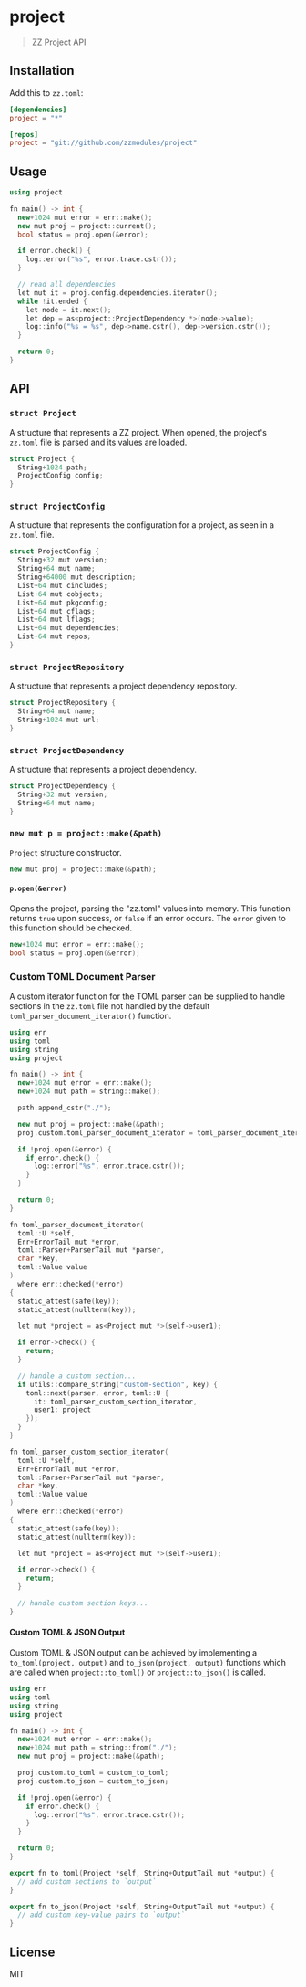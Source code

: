 project
=======

> ZZ Project API

## Installation

Add this to `zz.toml`:

```toml
[dependencies]
project = "*"

[repos]
project = "git://github.com/zzmodules/project"
```

## Usage

```c++
using project

fn main() -> int {
  new+1024 mut error = err::make();
  new mut proj = project::current();
  bool status = proj.open(&error);

  if error.check() {
    log::error("%s", error.trace.cstr());
  }

  // read all dependencies
  let mut it = proj.config.dependencies.iterator();
  while !it.ended {
    let node = it.next();
    let dep = as<project::ProjectDependency *>(node->value);
    log::info("%s = %s", dep->name.cstr(), dep->version.cstr());
  }

  return 0;
}
```

## API

### `struct Project`
A structure that represents a ZZ project. When opened, the project's `zz.toml`
file is parsed and its values are loaded.

```c++
struct Project {
  String+1024 path;
  ProjectConfig config;
}
```

### `struct ProjectConfig`

A structure that represents the configuration for a project, as seen in a `zz.toml` file.

```c++
struct ProjectConfig {
  String+32 mut version;
  String+64 mut name;
  String+64000 mut description;
  List+64 mut cincludes;
  List+64 mut cobjects;
  List+64 mut pkgconfig;
  List+64 mut cflags;
  List+64 mut lflags;
  List+64 mut dependencies;
  List+64 mut repos;
}
```

### `struct ProjectRepository`

A structure that represents a project dependency repository.

```c++
struct ProjectRepository {
  String+64 mut name;
  String+1024 mut url;
}
```

### `struct ProjectDependency`

A structure that represents a project dependency.

```c++
struct ProjectDependency {
  String+32 mut version;
  String+64 mut name;
}
```

### `new mut p = project::make(&path)`

`Project` structure constructor.

```c++
new mut proj = project::make(&path);
```

#### `p.open(&error)`

Opens the project, parsing the "zz.toml" values into memory. This function
returns `true` upon success, or `false` if an error occurs. The `error` given
to this function should be checked.

```c++
new+1024 mut error = err::make();
bool status = proj.open(&error);
```

### Custom TOML Document Parser

A custom iterator function for the TOML parser can be supplied to handle
sections in the `zz.toml` file not handled by the default
`toml_parser_document_iterator()` function.

```c++
using err
using toml
using string
using project

fn main() -> int {
  new+1024 mut error = err::make();
  new+1024 mut path = string::make();

  path.append_cstr("./");

  new mut proj = project::make(&path);
  proj.custom.toml_parser_document_iterator = toml_parser_document_iterator;

  if !proj.open(&error) {
    if error.check() {
      log::error("%s", error.trace.cstr());
    }
  }

  return 0;
}

fn toml_parser_document_iterator(
  toml::U *self,
  Err+ErrorTail mut *error,
  toml::Parser+ParserTail mut *parser,
  char *key,
  toml::Value value
)
  where err::checked(*error)
{
  static_attest(safe(key));
  static_attest(nullterm(key));

  let mut *project = as<Project mut *>(self->user1);

  if error->check() {
    return;
  }

  // handle a custom section...
  if utils::compare_string("custom-section", key) {
    toml::next(parser, error, toml::U {
      it: toml_parser_custom_section_iterator,
      user1: project
    });
  }
}

fn toml_parser_custom_section_iterator(
  toml::U *self,
  Err+ErrorTail mut *error,
  toml::Parser+ParserTail mut *parser,
  char *key,
  toml::Value value
)
  where err::checked(*error)
{
  static_attest(safe(key));
  static_attest(nullterm(key));

  let mut *project = as<Project mut *>(self->user1);

  if error->check() {
    return;
  }

  // handle custom section keys...
}
```

#### Custom TOML & JSON Output

Custom TOML & JSON output can be achieved by implementing a
`to_toml(project, output)` and `to_json(project, output)`
functions which are called when `project::to_toml()` or
`project::to_json()` is called.

```c++
using err
using toml
using string
using project

fn main() -> int {
  new+1024 mut error = err::make();
  new+1024 mut path = string::from("./");
  new mut proj = project::make(&path);

  proj.custom.to_toml = custom_to_toml;
  proj.custom.to_json = custom_to_json;

  if !proj.open(&error) {
    if error.check() {
      log::error("%s", error.trace.cstr());
    }
  }

  return 0;
}

export fn to_toml(Project *self, String+OutputTail mut *output) {
  // add custom sections to `output`
}

export fn to_json(Project *self, String+OutputTail mut *output) {
  // add custom key-value pairs to `output`
}
```

## License

MIT
